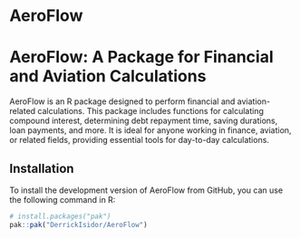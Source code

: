 # AeroFlow

# AeroFlow: A Package for Financial and Aviation Calculations

AeroFlow is an R package designed to perform financial and
aviation-related calculations. This package includes functions for
calculating compound interest, determining debt repayment time, saving
durations, loan payments, and more. It is ideal for anyone working in
finance, aviation, or related fields, providing essential tools for
day-to-day calculations.

## Installation

To install the development version of AeroFlow from GitHub, you can use
the following command in R:

``` r
# install.packages("pak")
pak::pak("DerrickIsidor/AeroFlow")
```
